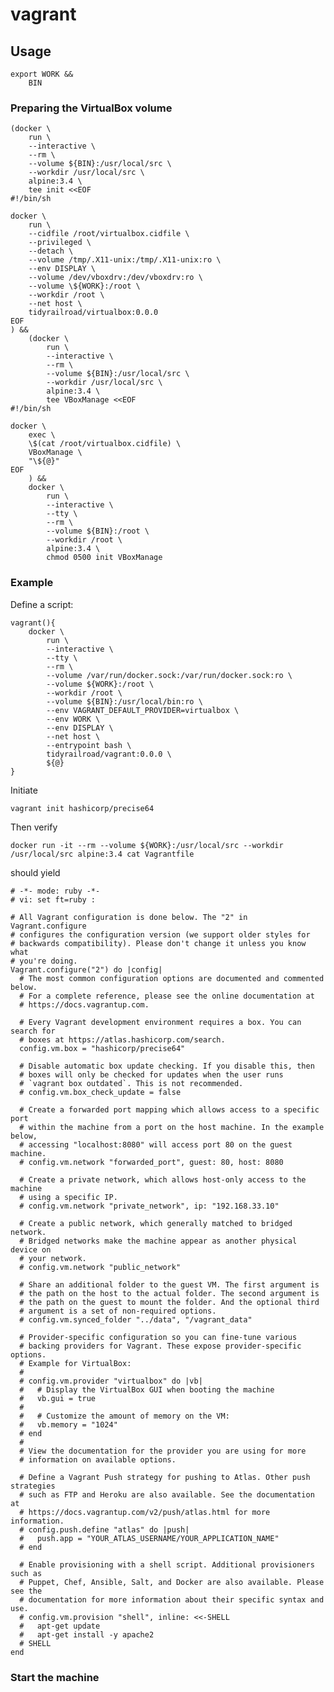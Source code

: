 <!--
    This file is part of vagrant.

    vagrant is free software: you can redistribute it and/or modify
    it under the terms of the GNU General Public License as published by
    the Free Software Foundation, either version 3 of the License, or
    (at your option) any later version.

    vagrant is distributed in the hope that it will be useful,
    but WITHOUT ANY WARRANTY; without even the implied warranty of
    MERCHANTABILITY or FITNESS FOR A PARTICULAR PURPOSE.  See the
    GNU General Public License for more details.

    You should have received a copy of the GNU General Public License
    along with vagrant.  If not, see <http://www.gnu.org/licenses/>.
-->

# vagrant

## Usage

```
export WORK &&
    BIN
```

### Preparing the VirtualBox volume

```
(docker \
    run \
    --interactive \
    --rm \
    --volume ${BIN}:/usr/local/src \
    --workdir /usr/local/src \
    alpine:3.4 \
    tee init <<EOF
#!/bin/sh

docker \
    run \
    --cidfile /root/virtualbox.cidfile \
    --privileged \
    --detach \
    --volume /tmp/.X11-unix:/tmp/.X11-unix:ro \
    --env DISPLAY \
    --volume /dev/vboxdrv:/dev/vboxdrv:ro \
    --volume \${WORK}:/root \
    --workdir /root \
    --net host \
    tidyrailroad/virtualbox:0.0.0
EOF
) &&
    (docker \
        run \
        --interactive \
        --rm \
        --volume ${BIN}:/usr/local/src \
        --workdir /usr/local/src \
        alpine:3.4 \
        tee VBoxManage <<EOF
#!/bin/sh

docker \
    exec \
    \$(cat /root/virtualbox.cidfile) \
    VBoxManage \
    "\${@}"
EOF
    ) &&
    docker \
        run \
        --interactive \
        --tty \
        --rm \
        --volume ${BIN}:/root \
        --workdir /root \
        alpine:3.4 \
        chmod 0500 init VBoxManage
```


### Example
Define a script:

```
vagrant(){
    docker \
        run \
        --interactive \
        --tty \
        --rm \
        --volume /var/run/docker.sock:/var/run/docker.sock:ro \
        --volume ${WORK}:/root \
        --workdir /root \
        --volume ${BIN}:/usr/local/bin:ro \
        --env VAGRANT_DEFAULT_PROVIDER=virtualbox \
        --env WORK \
        --env DISPLAY \
        --net host \
        --entrypoint bash \
        tidyrailroad/vagrant:0.0.0 \
        ${@}
}
```

Initiate
```
vagrant init hashicorp/precise64
```

Then verify
```
docker run -it --rm --volume ${WORK}:/usr/local/src --workdir /usr/local/src alpine:3.4 cat Vagrantfile
```
should yield
```
# -*- mode: ruby -*-
# vi: set ft=ruby :

# All Vagrant configuration is done below. The "2" in Vagrant.configure
# configures the configuration version (we support older styles for
# backwards compatibility). Please don't change it unless you know what
# you're doing.
Vagrant.configure("2") do |config|
  # The most common configuration options are documented and commented below.
  # For a complete reference, please see the online documentation at
  # https://docs.vagrantup.com.

  # Every Vagrant development environment requires a box. You can search for
  # boxes at https://atlas.hashicorp.com/search.
  config.vm.box = "hashicorp/precise64"

  # Disable automatic box update checking. If you disable this, then
  # boxes will only be checked for updates when the user runs
  # `vagrant box outdated`. This is not recommended.
  # config.vm.box_check_update = false

  # Create a forwarded port mapping which allows access to a specific port
  # within the machine from a port on the host machine. In the example below,
  # accessing "localhost:8080" will access port 80 on the guest machine.
  # config.vm.network "forwarded_port", guest: 80, host: 8080

  # Create a private network, which allows host-only access to the machine
  # using a specific IP.
  # config.vm.network "private_network", ip: "192.168.33.10"

  # Create a public network, which generally matched to bridged network.
  # Bridged networks make the machine appear as another physical device on
  # your network.
  # config.vm.network "public_network"

  # Share an additional folder to the guest VM. The first argument is
  # the path on the host to the actual folder. The second argument is
  # the path on the guest to mount the folder. And the optional third
  # argument is a set of non-required options.
  # config.vm.synced_folder "../data", "/vagrant_data"

  # Provider-specific configuration so you can fine-tune various
  # backing providers for Vagrant. These expose provider-specific options.
  # Example for VirtualBox:
  #
  # config.vm.provider "virtualbox" do |vb|
  #   # Display the VirtualBox GUI when booting the machine
  #   vb.gui = true
  #
  #   # Customize the amount of memory on the VM:
  #   vb.memory = "1024"
  # end
  #
  # View the documentation for the provider you are using for more
  # information on available options.

  # Define a Vagrant Push strategy for pushing to Atlas. Other push strategies
  # such as FTP and Heroku are also available. See the documentation at
  # https://docs.vagrantup.com/v2/push/atlas.html for more information.
  # config.push.define "atlas" do |push|
  #   push.app = "YOUR_ATLAS_USERNAME/YOUR_APPLICATION_NAME"
  # end

  # Enable provisioning with a shell script. Additional provisioners such as
  # Puppet, Chef, Ansible, Salt, and Docker are also available. Please see the
  # documentation for more information about their specific syntax and use.
  # config.vm.provision "shell", inline: <<-SHELL
  #   apt-get update
  #   apt-get install -y apache2
  # SHELL
end
```

### Start the machine

